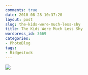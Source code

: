 ```yaml
---
comments: true
date: 2010-08-28 10:37:20
layout: post
slug: the-kids-were-much-less-shy
title: The Kids Were Much Less Shy
wordpress_id: 3669
categories:
- PhotoBlog
tags:
- Ridgestock
---
```


![](http://ryanfitzer.com/main/wp-content/uploads/2010/08/2010-08-26-at-15-41-26.jpg)
